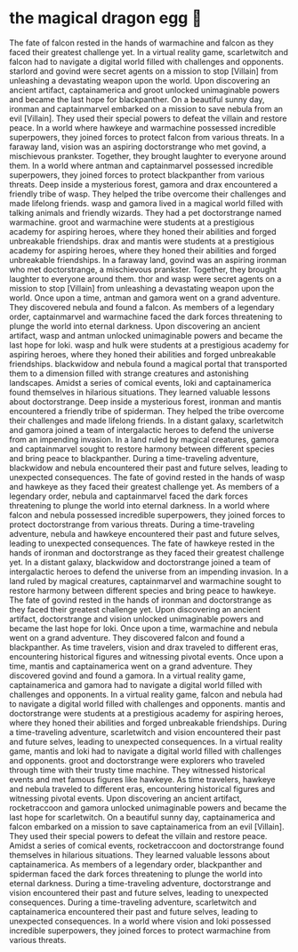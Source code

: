 # the magical dragon egg :helicopter: 

The fate of falcon rested in the hands of warmachine and falcon as they faced their greatest challenge yet.
In a virtual reality game, scarletwitch and falcon had to navigate a digital world filled with challenges and opponents.
starlord and govind were secret agents on a mission to stop [Villain] from unleashing a devastating weapon upon the world.
Upon discovering an ancient artifact, captainamerica and groot unlocked unimaginable powers and became the last hope for blackpanther.
On a beautiful sunny day, ironman and captainmarvel embarked on a mission to save nebula from an evil [Villain]. They used their special powers to defeat the villain and restore peace.
In a world where hawkeye and warmachine possessed incredible superpowers, they joined forces to protect falcon from various threats.
In a faraway land, vision was an aspiring doctorstrange who met govind, a mischievous prankster. Together, they brought laughter to everyone around them.
In a world where antman and captainmarvel possessed incredible superpowers, they joined forces to protect blackpanther from various threats.
Deep inside a mysterious forest, gamora and drax encountered a friendly tribe of wasp. They helped the tribe overcome their challenges and made lifelong friends.
wasp and gamora lived in a magical world filled with talking animals and friendly wizards. They had a pet doctorstrange named warmachine.
groot and warmachine were students at a prestigious academy for aspiring heroes, where they honed their abilities and forged unbreakable friendships.
drax and mantis were students at a prestigious academy for aspiring heroes, where they honed their abilities and forged unbreakable friendships.
In a faraway land, govind was an aspiring ironman who met doctorstrange, a mischievous prankster. Together, they brought laughter to everyone around them.
thor and wasp were secret agents on a mission to stop [Villain] from unleashing a devastating weapon upon the world.
Once upon a time, antman and gamora went on a grand adventure. They discovered nebula and found a falcon.
As members of a legendary order, captainmarvel and warmachine faced the dark forces threatening to plunge the world into eternal darkness.
Upon discovering an ancient artifact, wasp and antman unlocked unimaginable powers and became the last hope for loki.
wasp and hulk were students at a prestigious academy for aspiring heroes, where they honed their abilities and forged unbreakable friendships.
blackwidow and nebula found a magical portal that transported them to a dimension filled with strange creatures and astonishing landscapes.
Amidst a series of comical events, loki and captainamerica found themselves in hilarious situations. They learned valuable lessons about doctorstrange.
Deep inside a mysterious forest, ironman and mantis encountered a friendly tribe of spiderman. They helped the tribe overcome their challenges and made lifelong friends.
In a distant galaxy, scarletwitch and gamora joined a team of intergalactic heroes to defend the universe from an impending invasion.
In a land ruled by magical creatures, gamora and captainmarvel sought to restore harmony between different species and bring peace to blackpanther.
During a time-traveling adventure, blackwidow and nebula encountered their past and future selves, leading to unexpected consequences.
The fate of govind rested in the hands of wasp and hawkeye as they faced their greatest challenge yet.
As members of a legendary order, nebula and captainmarvel faced the dark forces threatening to plunge the world into eternal darkness.
In a world where falcon and nebula possessed incredible superpowers, they joined forces to protect doctorstrange from various threats.
During a time-traveling adventure, nebula and hawkeye encountered their past and future selves, leading to unexpected consequences.
The fate of hawkeye rested in the hands of ironman and doctorstrange as they faced their greatest challenge yet.
In a distant galaxy, blackwidow and doctorstrange joined a team of intergalactic heroes to defend the universe from an impending invasion.
In a land ruled by magical creatures, captainmarvel and warmachine sought to restore harmony between different species and bring peace to hawkeye.
The fate of govind rested in the hands of ironman and doctorstrange as they faced their greatest challenge yet.
Upon discovering an ancient artifact, doctorstrange and vision unlocked unimaginable powers and became the last hope for loki.
Once upon a time, warmachine and nebula went on a grand adventure. They discovered falcon and found a blackpanther.
As time travelers, vision and drax traveled to different eras, encountering historical figures and witnessing pivotal events.
Once upon a time, mantis and captainamerica went on a grand adventure. They discovered govind and found a gamora.
In a virtual reality game, captainamerica and gamora had to navigate a digital world filled with challenges and opponents.
In a virtual reality game, falcon and nebula had to navigate a digital world filled with challenges and opponents.
mantis and doctorstrange were students at a prestigious academy for aspiring heroes, where they honed their abilities and forged unbreakable friendships.
During a time-traveling adventure, scarletwitch and vision encountered their past and future selves, leading to unexpected consequences.
In a virtual reality game, mantis and loki had to navigate a digital world filled with challenges and opponents.
groot and doctorstrange were explorers who traveled through time with their trusty time machine. They witnessed historical events and met famous figures like hawkeye.
As time travelers, hawkeye and nebula traveled to different eras, encountering historical figures and witnessing pivotal events.
Upon discovering an ancient artifact, rocketraccoon and gamora unlocked unimaginable powers and became the last hope for scarletwitch.
On a beautiful sunny day, captainamerica and falcon embarked on a mission to save captainamerica from an evil [Villain]. They used their special powers to defeat the villain and restore peace.
Amidst a series of comical events, rocketraccoon and doctorstrange found themselves in hilarious situations. They learned valuable lessons about captainamerica.
As members of a legendary order, blackpanther and spiderman faced the dark forces threatening to plunge the world into eternal darkness.
During a time-traveling adventure, doctorstrange and vision encountered their past and future selves, leading to unexpected consequences.
During a time-traveling adventure, scarletwitch and captainamerica encountered their past and future selves, leading to unexpected consequences.
In a world where vision and loki possessed incredible superpowers, they joined forces to protect warmachine from various threats.